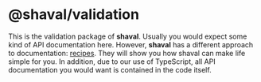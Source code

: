 # @shaval/validation

This is the validation package of **shaval**. Usually you would expect some kind of API documentation here. However, **shaval** has a different approach to documentation: [recipes](../../../..#recipes). They will show you how shaval can make life simple for you. In addition, due to our use of TypeScript, all API documentation you would want is contained in the code itself.
